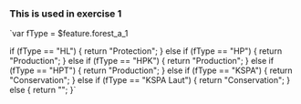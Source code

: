 ### This is used in exercise 1

`var fType = $feature.forest_a_1

if (fType == "HL") {
    return "Protection";
} else if (fType == "HP") {
    return "Production";
} else if (fType == "HPK") {
    return "Production";
} else if (fType == "HPT") {
    return "Production";
} else if (fType == "KSPA") {
    return "Conservation";
} else if (fType == "KSPA Laut") {
    return "Conservation";
} else {
    return "";
}`